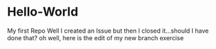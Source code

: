 # Hello-World
My first Repo
Well I created an Issue but then I closed it...should I have done that?
oh well, here is the edit of my new branch exercise
